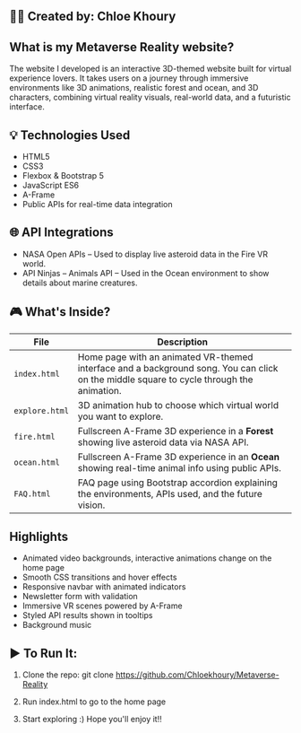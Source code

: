 👩‍💻 Created by: Chloe Khoury
---

**What is my Metaverse Reality website?**
---
The website I developed is an interactive 3D-themed website built for virtual experience lovers. It takes users on a journey through immersive environments like 3D animations, realistic forest and ocean, and 3D characters, combining virtual reality visuals, real-world data, and a futuristic interface.


**💡 Technologies Used**
---
- HTML5
- CSS3
- Flexbox & Bootstrap 5
- JavaScript ES6
- A-Frame
- Public APIs for real-time data integration

  
**🌐 API Integrations**
---
- NASA Open APIs – Used to display live asteroid data in the Fire VR world.
- API Ninjas – Animals API – Used in the Ocean environment to show details about marine creatures.

  
**🎮 What's Inside?**
---
| File        | Description                                                                 |
|-------------|-----------------------------------------------------------------------------|
| `index.html`  | Home page with an animated VR-themed interface and a background song. You can click on the middle square to cycle through the animation. |
| `explore.html` | 3D animation hub to choose which virtual world you want to explore.   |
| `fire.html`    | Fullscreen A-Frame 3D experience in a **Forest** showing live asteroid data via NASA API. |
| `ocean.html`   | Fullscreen A-Frame 3D experience in an **Ocean** showing real-time animal info using public APIs. |
| `FAQ.html`     | FAQ page using Bootstrap accordion explaining the environments, APIs used, and the future vision. |

**Highlights**
---
- Animated video backgrounds, interactive animations change on the home page
- Smooth CSS transitions and hover effects
- Responsive navbar with animated indicators
- Newsletter form with validation
- Immersive VR scenes powered by A-Frame
- Styled API results shown in tooltips
- Background music


**▶️ To Run It:**
---
1. Clone the repo:
git clone https://github.com/Chloekhoury/Metaverse-Reality

2. Run index.html to go to the home page

3. Start exploring :) Hope you'll enjoy it!!
